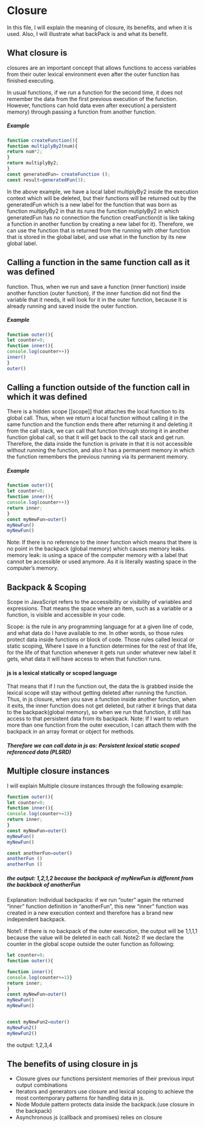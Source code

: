 # Closure
In this file, I will explain the meaning of closure, its benefits, and when it is used. Also, I will illustrate what backPack is and what its benefit. 

## What closure is
closures are an important concept that allows functions to access variables from their outer lexical environment even after the outer function has finished executing. 

In usual functions, if we run a function for the second time, it does not remember the data from the first previous execution of the function. However, functions can hold data even after execution( a persistent memory) through passing a function from another function.

##### Example
```javascript
function createFunction(){
function multiplyBy2(num){
return num*2;
}
return multiplyBy2;
}
const generatedFun= createFunction ();
const result=generatedFun(3);
```
In the above example, we have a local label multiplyBy2 inside the execution context which will be deleted,  but their functions will be returned out by the generatedFun which  is a new label  for the function that was born as function multiplyBy2 in that its runs the function mutiplyBy2 in which generatedFun has no connection the function creatFunction(it is like taking a function in another function by creating a new label for it). Therefore, we can use the function that is returned from the running with other function that is stored in the global label, and use what in the function by its new global label.

## Calling a function in the same function call as it was defined
function. Thus, when we run and save a function (inner function) inside another function (outer function), if the inner function did not find the variable that it needs, it will look for it in the outer function, because it is already running and saved inside the outer function.
##### Example
```javascript
function outer(){
let counter=0;
function inner(){
console.log(counter++)}
inner()
}
outer()
```
## Calling a function outside of the function call in which it was defined
There is a hidden scope [[scope]] that attaches the local function to its global call. Thus, when we return a local function without calling it in the same function and the function ends there after returning it and  deleting it from the call stack, we can call that function through storing it in another function global call, so that it will get back to the call stack and get run. Therefore, the data inside the function is private in that it is not accessible without running the function, and also it has a permanent memory in which the function remembers the previous running via its permanent memory.
##### Example
```javascript
function outer(){
let counter=0;
function inner(){
console.log(counter++)}
return inner;
}
const myNewFun=outer()
myNewFun()
myNewFun()
```

Note: If there is no reference to the inner function which means that there is no point in the backpack (global memory) which causes memory leaks.
memory leak: is using a space of the computer memory with a label that cannot be accessible or used anymore. As it is literally wasting space in the computer’s memory.

## Backpack & Scoping
Scope in JavaScript refers to the accessibility or visibility of variables and expressions. That means the space where an item, such as a variable or a function, is visible and accessible in your code.

Scope: is the rule in any programming language for at a given line of code, and what data do I have available to me. In other words, so those rules protect data inside functions or block of code. Those rules called lexical or static scoping, Where I save in a function determines for the rest of that life, for the life of that function whenever it gets run under whatever new label it gets, what data it will have access to when that function runs.

#### js is a  lexical statically  or scoped language

That means that if I run the function out, the data the is grabbed inside the lexical scope will stay without getting deleted after running the function. Thus, in js closure, when you save a function inside another function, when it exits, the inner function does not get deleted, but rather it brings that data to the backpack(global memory), so when we run that function, it still has access to that persistent data from its backpack.
Note: If I want to return more than one function from the outer execution, I can attach them with the backpack in an array format or object for methods.

##### Therefore we can call data in js as: Persistent lexical static scoped referenced data (PLSRD)


## Multiple closure instances
I will explain Multiple closure instances through the following example:

```javascript
function outer(){
let counter=0;
function inner(){
console.log(counter+=1)}
return inner;
}
const myNewFun=outer()
myNewFun()
myNewFun()

const anotherFun=outer()
anotherFun ()
anotherFun ()
```
##### the output: 1,2,1,2   because the backpack of myNewFun is different from the backback of anotherFun
Explanation: Individual backpacks: if we run “outer” again the returned “inner” function definition in “anotherFun”, this new “inner” function was created in a new execution context and therefore has a brand new independent backpack.

Note1: if there is no backpack of the outer execution, the output will be 1,1,1,1  because the value will be deleted in each call.
Note2: If we declare the counter in the global scope outside the outer function as following:
```javascript
let counter=0;
function outer(){

function inner(){
console.log(counter+=1)}
return inner;
}
const myNewFun=outer()
myNewFun()
myNewFun()


const myNewFun2=outer()
myNewFun2()
myNewFun2()
```
the output: 1,2,3,4 

## The benefits of using closure in js
- Closure gives our functions persistent memories of their previous input output combinations
- Iterators and generators use closure and lexical scoping to achieve the most contemporary patterns for handling data in js.
- Node Module pattern protects data inside the backpack.(use closure in the backpack)
- Asynchronous js (callback and promises) relies on closure




